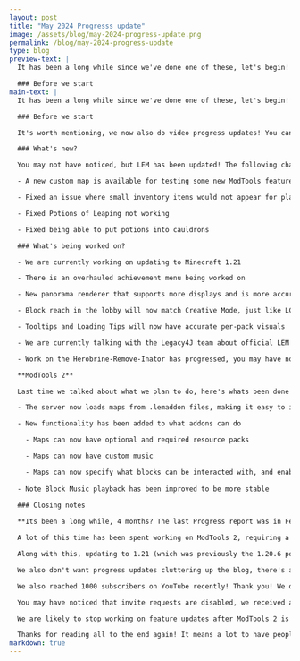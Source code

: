 ```yaml
---
layout: post
title: "May 2024 Progresss update"
image: /assets/blog/may-2024-progress-update.png
permalink: /blog/may-2024-progress-update
type: blog
preview-text: | 
  It has been a long while since we've done one of these, let's begin!

  ### Before we start
main-text: | 
  It has been a long while since we've done one of these, let's begin!

  ### Before we start

  It's worth mentioning, we now also do video progress updates! You can find them [here!](https://www.youtube.com/playlist?list=PLtHQsKobsxzbW6f5uStXNY2PIz03cRtDo)

  ### What's new?

  You may not have noticed, but LEM has been updated! The following changes are now available:

  - A new custom map is available for testing some new ModTools features! Its Wuhu Town, you can find it in the Experimental Server

  - Fixed an issue where small inventory items would not appear for players who joined during the loading phase

  - Fixed Potions of Leaping not working

  - Fixed being able to put potions into cauldrons

  ### What's being worked on?

  - We are currently working on updating to Minecraft 1.21

  - There is an overhauled achievement menu being worked on

  - New panorama renderer that supports more displays and is more accurate (Thanks [Dawn](https://github.com/Oranamous)!)

  - Block reach in the lobby will now match Creative Mode, just like LCE

  - Tooltips and Loading Tips will now have accurate per-pack visuals

  - We are currently talking with the Legacy4J team about official LEM support and fixing all the issues it has on LEM. More information can be found on our FAQ.

  - Work on the Herobrine-Remove-Inator has progressed, you may have noticed that we have failed to remove Herobrine in the past few updates. We're working on it.

  **ModTools 2**

  Last time we talked about what we plan to do, here's whats been done!

  - The server now loads maps from .lemaddon files, making it easy to install mods

  - New functionality has been added to what addons can do

    - Maps can now have optional and required resource packs

    - Maps can now have custom music

    - Maps can now specify what blocks can be interacted with, and enable blocks that are disabled by default
  
  - Note Block Music playback has been improved to be more stable
  
  ### Closing notes

  **Its been a long while, 4 months? The last Progress report was in February!**

  A lot of this time has been spent working on ModTools 2, requiring a lot of technical changes to achive as the entire map loading system is getting rewritten to support the new features.

  Along with this, updating to 1.21 (which was previously the 1.20.6 port) has also included a lot of technical changes that wouldn't really fit a progress update.

  We also don't want progress updates cluttering up the blog, there's a chance we might make a separate page for it in the future.

  We also reached 1000 subscribers on YouTube recently! Thank you! We did a public event a few days ago to celebrate it, it went mostly well and it seemed like everyone there had a lot of fun.

  You may have noticed that invite requests are disabled, we received an extremely large amount of them a month ago, we won't give names but some people mentioned the project that resulted in the invite requests being flooded, to the point where its not humanly possible to read through them without just not working on the server instead. So we're changing plans.

  We are likely to stop working on feature updates after ModTools 2 is out and focus on just preparing the server for a public environment to release it a little sooner than expected. It is still going to be a while from now but it seems like this is better than spending time that we could use on this on making a new invite request system that can handle multiple people doing requests at once.

  Thanks for reading all to the end again! It means a lot to have people willing to read all of this and seeing all the people interested in the project, thank you!
markdown: true
---
```

